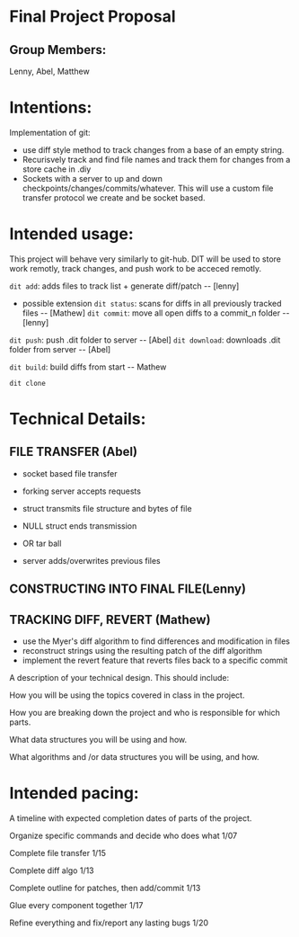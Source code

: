 # Final Project Proposal

## Group Members:
Lenny, Abel, Matthew       

# Intentions:

Implementation of git:
- use diff style method to track changes from a base of an empty string.
- Recurisvely track and find file names and track them for changes from a store cache in .diy
- Sockets with a server to up and down checkpoints/changes/commits/whatever. This will use a custom file transfer protocol we create and be socket based.
    
# Intended usage:

This project will behave very similarly to git-hub. DIT will be used to store work remotly, track changes, and push work to be acceced remotly.

`dit add`: adds files to track list + generate diff/patch -- [lenny]
 - possible extension `dit status`: scans for diffs in all previously tracked files -- [Mathew]
`dit commit`: move all open diffs to a commit_n folder -- [lenny]

`dit push`: push .dit folder to server -- [Abel]
`dit download`: downloads .dit folder from server -- [Abel]

`dit build`: build diffs from start -- Mathew

`dit clone`


# Technical Details:

## FILE TRANSFER (Abel)
- socket based file transfer
- forking server accepts requests
- struct transmits file structure and bytes of file
- NULL struct ends transmission 
- OR tar ball

- server adds/overwrites previous files

## CONSTRUCTING INTO FINAL FILE(Lenny)


## TRACKING DIFF, REVERT (Mathew)
- use the Myer's diff algorithm to find differences and modification in files
- reconstruct strings using the resulting patch of the diff algorithm
- implement the revert feature that reverts files back to a specific commit

A description of your technical design. This should include:
   
How you will be using the topics covered in class in the project.
     
How you are breaking down the project and who is responsible for which parts.
  
What data structures you will be using and how.
     
What algorithms and /or data structures you will be using, and how.
    
# Intended pacing:

A timeline with expected completion dates of parts of the project.

Organize specific commands and decide who does what 1/07

Complete file transfer 1/15

Complete diff algo 1/13

Complete outline for patches, then add/commit 1/13

Glue every component together 1/17

Refine everything and fix/report any lasting bugs 1/20
